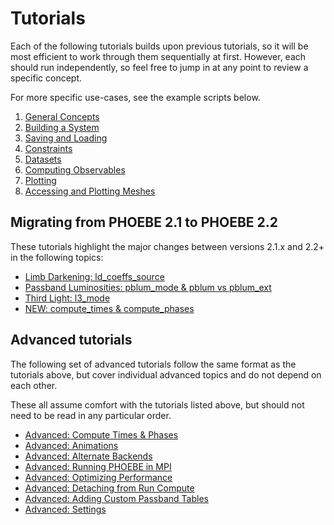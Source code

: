 # Tutorials

Each of the following tutorials builds upon previous tutorials, so it will be most efficient to work through them sequentially at first. However, each should run independently, so feel free to jump in at any point to review a specific concept.

For more specific use-cases, see the example scripts below.

1. [General Concepts](tutorials/general_concepts.ipynb)
2. [Building a System](tutorials/building_a_system.ipynb)
3. [Saving and Loading](tutorials/saving_and_loading.ipynb)
4. [Constraints](tutorials/constraints.ipynb)
5. [Datasets](tutorials/datasets.ipynb)
6. [Computing Observables](tutorials/compute.ipynb)
7. [Plotting](tutorials/plotting.ipynb)
8. [Accessing and Plotting Meshes](tutorials/meshes.ipynb)

## Migrating from PHOEBE 2.1 to PHOEBE 2.2

These tutorials highlight the major changes between versions 2.1.x and 2.2+ in the following topics:

* [Limb Darkening: ld_coeffs_source](tutorials/21_22_ld_coeffs_source.ipynb)
* [Passband Luminosities: pblum_mode & pblum vs pblum_ext](tutorials/21_22_pblum_mode.ipynb)
* [Third Light: l3_mode](tutorials/21_22_l3_mode.ipynb)
* [NEW: compute_times & compute_phases](tutorials/compute_times_phases.ipynb)


## Advanced tutorials

The following set of advanced tutorials follow the same format as the tutorials above, but cover individual advanced topics and do not depend on each other.

These all assume comfort with the tutorials listed above, but should not need to be read in any particular order.

* [Advanced: Compute Times & Phases](tutorials/compute_times_phases.ipynb)
* [Advanced: Animations](tutorials/animations.ipynb)
* [Advanced: Alternate Backends](tutorials/alternate_backends.ipynb)
* [Advanced: Running PHOEBE in MPI](tutorials/mpi.ipynb)
* [Advanced: Optimizing Performance](tutorials/optimizing.ipynb)
* [Advanced: Detaching from Run Compute](tutorials/detach.ipynb)
* [Advanced: Adding Custom Passband Tables](tutorials/passbands.ipynb)
* [Advanced: Settings](tutorials/settings.ipynb)
